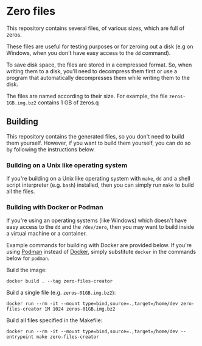 # Zero files

This repository contains several files, of various sizes, which are full of zeros.

These files are useful for testing purposes or for zeroing out a disk (e.g on Windows, when you don't have easy access to the `dd` command).

To save disk space, the files are stored in a compressed format. So, when writing them to a disk, you'll need to decompress them first or use a program that automatically decompresses them while writing them to the disk.

The files are named according to their size. For example, the file `zeros-1GB.img.bz2` contains 1 GB of zeros.q

## Building

This repository contains the generated files, so you don't need to build them yourself. However, if you want to build them yourself, you can do so by following the instructions below.

### Building on a Unix like operating system

If you're building on a Unix like operating system with `make`, `dd` and a shell script interpreter (e.g. `bash`) installed, then you can simply run `make` to build all the files.

### Building with Docker or Podman

If you're using an operating systems (like Windows) which doesn't have easy access to the `dd` and the `/dev/zero`, then you may want to build inside a virtual machine or a container.

Example commands for building with Docker are provided below. If you're using [Podman](https://podman.io/) instead of [Docker](https://www.docker.com/), simply substitute `docker` in the commands below for `podman`.

Build the image:

    docker build . --tag zero-files-creator

Build a single file (e.g. `zeros-01GB.img.bz2`):

    docker run --rm -it --mount type=bind,source=.,target=/home/dev zero-files-creator 1M 1024 zeros-01GB.img.bz2

Build all files specified in the Makefile:

    docker run --rm -it --mount type=bind,source=.,target=/home/dev --entrypoint make zero-files-creator
